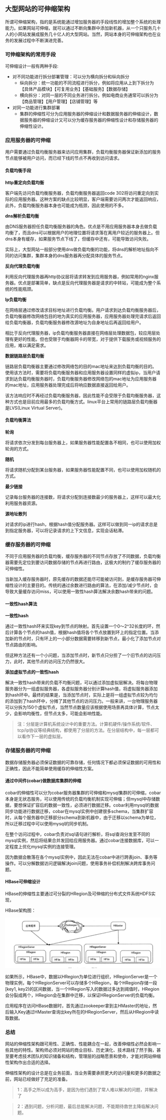 ## 大型网站的可伸缩架构

所谓可伸缩架构，指的是系统能通过增加服务器的手段线性的增加整个系统的处理能力。如果网站可伸缩，就可以通过不断向集群中添加新机器，从一个只服务几十人的小网站发展成服务几十亿人的大型网站。当然，网站本身的可伸缩架构也在业务的发展过程中不断演进完善。

### 可伸缩架构的常用手段

可伸缩设计一般有两种手段:

* 对不同功能进行拆分部署管理：可以分为横向拆分和纵向拆分
	*  纵向拆分：统一功能的不同流程进行拆分，例如将应用从上到下拆分为【具体产品模块】【可复用业务】【基础服务】【数据存储】
	*  横向拆分：对同一层的不同业务进行拆分。例如电商业务通常可以拆分为【商品管理】【用户管理】【店铺管理】等
* 对同一功能进行集群部署
	* 集群的伸缩性可分为应用服务器的伸缩设计和数据服务器的伸缩设计，数据服务器的伸缩设计又可以分为缓存服务器的伸缩性设计和存储服务器的伸缩性设计。

### 应用服务器的可伸缩

用户需要通过负载均衡服务器来访问应用集群，负载均衡服务器保证新添加的服务节点能够被用户访问，而已经下线的节点不再收到访问请求。

#### 负载均衡手段

**http重定向负载均衡**

客户端先访问负载均衡服务器，负载均衡服务器返回code 302将访问重定向到实际的应用服务器。这种方案的缺点比较明显，客户端需要访问两次才能返回响应，此外，负载均衡服务器本身也可能成为瓶颈，因此使用的不多。

**dns解析负载均衡**

由DNS服务器担任负载均衡服务器的角色。优点是不用应用服务器本身去做负载均衡了，而且dns可以根据用户的地理位置将请求落在离用户较近的服务器上。但dns本身有缓存，如果服务节点下线了，但缓存中还有，可能导致访问失败。

实际上，大型网站一般部分使用dns做负载均衡的功能，将dns的解析地址指向不同的访问集群，集群本身的dns服务器再分配具体的服务节点。

**反向代理负载均衡**

利用反向代理服务器再http协议层将请求转发到应用服务器，例如常用的nginx服务器。优点是部署简单，缺点是反向代理服务器是请求的中转站，可能成为整个系统的性能瓶颈。

**Ip负载均衡**

在网络层通过修改请求目标地址进行负载均衡。用户请求到达负载均衡服务器后，负载均衡器修改网络包目的地为真实的应用服务器，应用服务器处理完请求后返回给负载均衡器，负载均衡服务器修改源地址为自身地址后再返回给用户。

相比于反向代理服务器，ip负载均衡服务器直接在网络层处理数据包，较应用层处理有更好的性能。但也受限于均衡器网卡的带宽，对于提供下载服务或视频服务的应用，难以满足需求。

**数据链路层负载均衡**

链路层负载均衡器主要通过修改网络包的目的mac地址来达到负载均衡的目的。使用该方法时，需要将负载均衡服务器和应用服务器设置同样的虚拟ip，当用户请求到达负载均衡服务器时，负载均衡服务器修改网络包的mac地址为应用服务器的mac地址，应用服务器处理完成后将响应数据直接返回给用户。

该方法响应时不再经过负载均衡服务器，因此性能不会受限于负载均衡服务器，这种方式也是目前应用最多的负载均衡方式。linux平台上常用的链路层负载均衡器是LVS(Linux Virtual Server)。

#### 负载均衡算法

**轮询**

将请求依次分发到每台服务器上，如果服务器性能配置各不相同，也可以使用加权轮询的方式。

**随机**

将请求随机分配到某台服务器，如果服务器性能配置不同，也可以使用加权随机的方式。

**最少链接**

记录每台服务器的连接数，将请求分配到连接数最少的服务器上，这样可以最大化利用服务器资源。

**源地址散列**

对请求的ip进行hash，根据hash值分配服务器。这样可以做到同一ip的请求总是到指定服务器，可以将记录请求的上下文信息，实现会话粘滞。

### 缓存服务器的可伸缩

不同于应用服务器的负载均衡，缓存服务器的不同节点存放了不同数据，负载均衡器需要先定位到要访问数据存储的节点再进行路由，这极大的制约了缓存服务器的可伸缩性。

当新加入缓存服务器时，原先缓存的数据还能尽可能被访问到，是缓存服务器可伸缩性设计的主要目的。传统的通过余数进行路由的算法，在添加/减少节点时，会导致大量缓存访问miss，可以使用一致性hash算法解决余数hash带来的问题。

#### 一致性hash算法

**一致性hash**

通过一致性hash环来实现key到节点的映射。首先设置一个0～2^32长度的环，然后计算各个节点的hash值，根据hash值将各个节点放置到环上的指定位置。当添加新的节点时，只有环上的一小部分数据需要转移到新节点，最小化了添加节点对节点路由的影响。

但这种方法还有一个小问题，当添加节点时，新节点只分担了一个旧节点的访问压力，此时，其他节点的访问压力仍然很大。

**添加虚拟节点的一致性hash**

解决一致性hash带来的负载不均衡问题，可以通过添加虚拟层解决。将每台物理服务器分为一组虚拟服务器，各虚拟服务器分别计算hash值，将虚拟服务器添加到hash环中。最终的结果是，当添加节点时，实际上是将一组虚拟节点较为均匀的添加到了hash环中，分摊了其他节点的访问压力。一般来讲，一台物理服务器可以分拆为150个虚拟节点，当然节点数量应该根据使用场景再具体计算，节点太少，会影响均衡性，但节点太多，可能会影响性能。

> 注：分层是计算机系统设计中的重要方法。计算机硬件/操作系统/软件、tcp/ip协议等经典结构，都使用了分层的方法。在分层结构中，每一层都可以看作下一层的虚拟层。

### 存储服务器的可伸缩

数据存储服务器必须保证数据的可靠存储，任何情况下都必须保证数据的可用性和正确性，因此不能简单使用缓存的伸缩性方案。

#### 通过中间件(cobar)做数据库集群的伸缩

cobar的伸缩性可以分为cobar服务器集群的可伸缩和mysql集群的可伸缩，cobar本身是无状态服务，可以使用传统的负载均衡机制实现可伸缩；但mysql中存储数据，要想保证扩容后的数据一致性，必须进行数据迁移。cobar利用mysql的数据同步功能进行数据迁移，cobar在mysql实例中创建很多schema，当集群扩容时，从每个服务器中迁移部分schema到新机器中，由于迁移以schema为单位，所以迁移过程中可以使用mysql的同步机制。

在整个访问过程中，cobar负责对sql语句进行解析，将sql查询分发至不同的mysql实例，然后将结果合并发回给应用服务器。通过cobar连接数据库，可以一定程度上优化mysql实例的连接管理。

因为数据会散落在各个mysql实例中，因此无法在cobar中进行跨表join、事务等操作。可以分解数据访问逻辑解决join问题，使用事务补偿机制解决跨库事务问题。

#### HBase可伸缩设计

HBase的伸缩性主要通过可分裂的HRegion及可伸缩的分布式文件系统HDFS实现，

HBase架构图：

![HBase架构图](HBase架构.png)

如果所示，HBase中，数据以HRegion为单位进行组织，HRegionServer是一个物理实例，每个HRegionServer可以存储多个HRegion，每个HRegion存储一段[key1, key2)的区间数据，当一个HRegion写入的数据过多达到阈值时，HRegion会分裂成两个，HRegion会在集群中迁移，以保证HRegionServer的负载均衡。

应用程序在访问HBase数据时，首先通过zookeeper拿到主HMaster的地址，然后输入Key通过HMaster查询出key所在的HRegionServer，然后从HRegion中读取数据。

### 总结

网站的伸缩性架构跟可用性、正确性、性能耦合在一起，改善伸缩性必然会影响一些其他的特性。架构师必须对网站的商业目标、历史演化、技术路线了然于胸，甚至要考虑技术团队的知识储备和结构，管理层的战略愿景和使命，才能对网站伸缩性架构作出合适的选择。

伸缩性架构的设计总是在业务前面，当业务需要承担更大的访问量和更多的数据之前，网站已经做好了充足的准备。

>1：高手之所以成为高手，是因为他们遇到了常人难以解决的问题，并解决了

>2：遇到问题，分析问题，最后总能解决问题，不能期待救世主降临解决问题。
